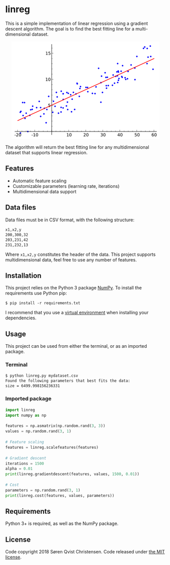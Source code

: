 # linreg

This is a simple implementation of linear regression using a gradient descent algorithm. The goal is to find the best fitting line for a multi-dimensional dataset.

<p align="center">
    <img
      alt="Linear regression"
      src="linreg.png"
      width="467"
    />
</p>

The algorithm will return the best fitting line for any multidimensional dataset that supports linear regression.

## Features

* Automatic feature scaling
* Customizable parameters (learning rate, iterations)
* Multidimensional data support

## Data files

Data files must be in CSV format, with the following structure:

```
x1,x2,y
200,300,32
203,231,42
231,232,13
``` 

Where ``x1,x2,y`` constitutes the header of the data. This project supports multidimensional data, feel free to use any number of features.

## Installation

This project relies on the Python 3 package [NumPy](http://www.numpy.org/). To install the requirements use Python pip: 

```console
$ pip install -r requirements.txt
```

I recommend that you use a [virtual environment](http://docs.python-guide.org/en/latest/dev/virtualenvs/) when installing your dependencies.

## Usage

This project can be used from either the terminal, or as an imported package.

### Terminal

```console
$ python linreg.py mydataset.csv
Found the following parameters that best fits the data:
size = 6499.998156236331
```

### Imported package

```python
import linreg
import numpy as np

features = np.asmatrix(np.random.rand(3, 3))
values = np.random.rand(3, 1)

# Feature scaling
features = linreg.scalefeatures(features)

# Gradient descent
iterations = 1500
alpha = 0.01
print(linreg.gradientdescent(features, values, 1500, 0.01))

# Cost
parameters = np.random.rand(3, 1)
print(linreg.cost(features, values, parameters))
```

## Requirements

Python 3+ is required, as well as the NumPy package.

## License

Code copyright 2018 Søren Qvist Christensen. Code released under [the MIT license](LICENSE).